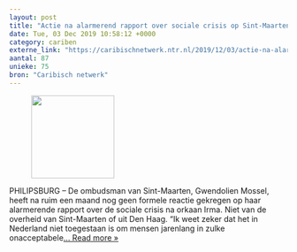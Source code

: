 ```yaml
---
layout: post
title: "Actie na alarmerend rapport over sociale crisis op Sint-Maarten blijft uit"
date: Tue, 03 Dec 2019 10:58:12 +0000
category: cariben
externe_link: "https://caribischnetwerk.ntr.nl/2019/12/03/actie-na-alarmerend-rapport-over-sociale-crisis-op-sint-maarten-blijft-uit/"
aantal: 87
unieke: 75
bron: "Caribisch netwerk"
---
```


<figure><img width="150" height="150" src="https://caribischnetwerk.ntr.nl/files/2019/11/Ombudsman_Sint_Maarten-150x150.jpg" class="attachment-thumbnail size-thumbnail wp-post-image" alt="" srcset="https://caribischnetwerk.ntr.nl/files/2019/11/Ombudsman_Sint_Maarten-150x150.jpg 150w, https://caribischnetwerk.ntr.nl/files/2019/11/Ombudsman_Sint_Maarten-125x125.jpg 125w" sizes="(max-width: 150px) 100vw, 150px" /></figure>PHILIPSBURG – De ombudsman van Sint-Maarten, Gwendolien Mossel, heeft na ruim een maand nog geen formele reactie gekregen op haar alarmerende rapport over de sociale crisis na orkaan Irma. Niet van de overheid van Sint-Maarten of uit Den Haag. “Ik weet zeker dat het in Nederland niet toegestaan is om mensen jarenlang in zulke onacceptabele<a class="excerpt-read-more" href="https://caribischnetwerk.ntr.nl/2019/12/03/actie-na-alarmerend-rapport-over-sociale-crisis-op-sint-maarten-blijft-uit/" title="ReadActie na alarmerend rapport over sociale crisis op Sint-Maarten blijft uit">... Read more &#187;</a>
